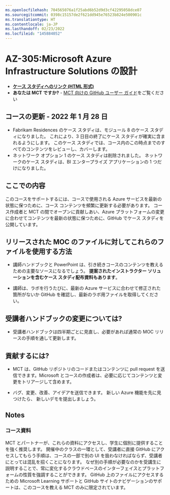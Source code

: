 ```yaml
---
ms.openlocfilehash: 704565076a1f25abd6b52d9d3cf42295058dce07
ms.sourcegitcommit: 0398c15157de2f621dd945e76523b824e500901c
ms.translationtype: HT
ms.contentlocale: ja-JP
ms.lasthandoff: 02/23/2022
ms.locfileid: "145884052"
---
```

# <a name="az-305-designing-microsoft-azure-infrastructure-solutions"></a>AZ-305:Microsoft Azure Infrastructure Solutions の設計

- **[ケース スタディへのリンク (HTML 形式)](https://microsoftlearning.github.io/AZ-305-DesigningMicrosoftAzureInfrastructureSolutions/)**
- **あなたは MCT ですか?** - [MCT 向けの GitHub ユーザー ガイド](https://microsoftlearning.github.io/MCT-User-Guide/)をご覧ください

## <a name="course-update---28-january-2022"></a>コースの更新 - 2022 年 1 月 28 日

- Fabrikam Residences のケース スタディは、モジュール 8 のケース スタディになりました。 これにより、3 日目の終了にケース スタディが確実に含まれるようにします。 このケース スタディでは、コース内のこの時点までのすべてのコンテンツをレビューし、カバーします。 
- ネットワーク オプション 1 のケース スタディは削除されました。 ネットワークのケース スタディは、BI エンタープライズ アプリケーションの 1 つだけになりました。 

## <a name="what-are-we-doing"></a>ここでの内容

このコースをサポートするには、コースで使用される Azure サービスを最新の状態に保つために、コース コンテンツを頻繁に更新する必要があります。  コース作成者と MCT の間でオープンに貢献しあい、Azure プラットフォームの変更に合わせてコンテンツを最新の状態に保つために、GitHub でケース スタディを公開しています。

## <a name="how-should-i-use-these-files-relative-to-the-released-moc-files"></a>リリースされた MOC のファイルに対してこれらのファイルを使用する方法

- 講師ハンドブックと PowerPoint は、引き続きコースのコンテンツを教えるための主要なソースになるでしょう。 **提案されたインストラクター ソリューションを含むケース スタディ配布資料もあります**。 

- 講師は、ラボを行うたびに、最新の Azure サービスに合わせて修正された箇所がないか GitHub を確認し、最新のラボ用ファイルを取得してください。

## <a name="what-about-changes-to-the-student-handbook"></a>受講者ハンドブックの変更については?

- 受講者ハンドブックは四半期ごとに見直し、必要があれば通常の MOC リリースの手順を通して更新します。

## <a name="how-do-i-contribute"></a>貢献するには?

- MCT は、GitHub リポジトリのコードまたはコンテンツに pull request を送信できます。Microsoft とコースの作成者は、必要に応じてコンテンツと変更をトリアージして含めます。

- バグ、変更、改善、アイデアを送信できます。  新しい Azure 機能を先に見つけたら、  新しいデモを提出しましょう。

## <a name="notes"></a>Notes

### <a name="classroom-materials"></a>コース資料

MCT とパートナーが、これらの資料にアクセスし、学生に個別に提供することを強く推奨します。  開催中のクラスの一環として、受講者に直接 GitHub にアクセスしてもらう手順は、コースの一部で別の UI を扱わなければならず、受講者にとっては混乱を招くことになります。 なぜ別の手順が必要なのかを受講生に説明することで、常に変化するクラウドベースのインターフェイスとプラットフォームの性質を強調することができます。 GitHub 上のファイルにアクセスするための Microsoft Learning サポートと GitHub サイトのナビゲーションのサポートは、このコースを教える MCT のみに限定されています。
